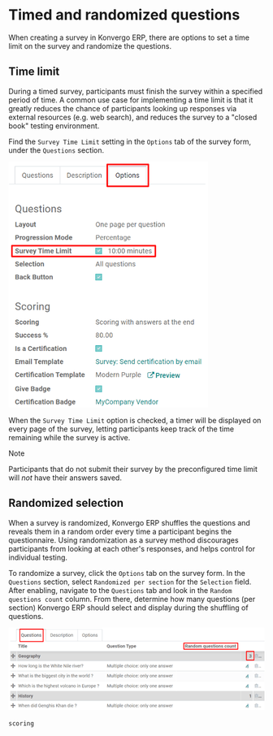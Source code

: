 # Timed and randomized questions

When creating a survey in Konvergo ERP, there are options to set a time limit on
the survey and randomize the questions.

## Time limit

During a timed survey, participants must finish the survey within a
specified period of time. A common use case for implementing a time
limit is that it greatly reduces the chance of participants looking up
responses via external resources (e.g. web search), and reduces the
survey to a "closed book" testing environment.

Find the `Survey Time Limit` setting in the `Options` tab of the survey
form, under the `Questions` section.

<img src="time_random/time-limit.png" class="align-center"
alt="Time limit field in the options tab of a survey template form." />

When the `Survey Time Limit` option is checked, a timer will be
displayed on every page of the survey, letting participants keep track
of the time remaining while the survey is active.

> [!NOTE]
> Participants that do not submit their survey by the preconfigured time
> limit will *not* have their answers saved.

## Randomized selection

When a survey is randomized, Konvergo ERP shuffles the questions and reveals
them in a random order every time a participant begins the
questionnaire. Using randomization as a survey method discourages
participants from looking at each other's responses, and helps control
for individual testing.

To randomize a survey, click the `Options` tab on the survey form. In
the `Questions` section, select `Randomized per section` for the
`Selection` field. After enabling, navigate to the `Questions` tab and
look in the `Random questions count` column. From there, determine how
many questions (per section) Konvergo ERP should select and display during the
shuffling of questions.

<img src="time_random/random-questions.png" class="align-center"
alt="Randomized question count in the questions tab of a survey." />

<div class="seealso">

`scoring`

</div>
